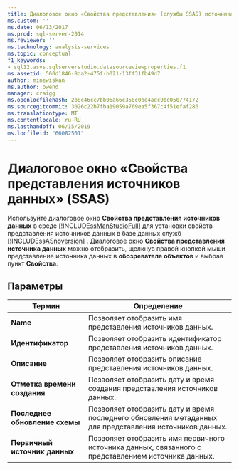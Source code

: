 ```yaml
---
title: Диалоговое окно «Свойства представления» (службы SSAS) источника данных | Документация Майкрософт
ms.custom: ''
ms.date: 06/13/2017
ms.prod: sql-server-2014
ms.reviewer: ''
ms.technology: analysis-services
ms.topic: conceptual
f1_keywords:
- sql12.asvs.sqlserverstudio.datasourceviewproperties.f1
ms.assetid: 560d1846-8da2-475f-b021-13ff31fb49d7
author: minewiskan
ms.author: owend
manager: craigg
ms.openlocfilehash: 2b8c46cc7bb06a66c358c0be4adc9be050774172
ms.sourcegitcommit: 3026c22b7fba19059a769ea5f367c4f51efaf286
ms.translationtype: MT
ms.contentlocale: ru-RU
ms.lasthandoff: 06/15/2019
ms.locfileid: "66082501"
---
```

# <a name="data-source-view-properties-dialog-box-ssas"></a>Диалоговое окно «Свойства представления источников данных» (SSAS)
  Используйте диалоговое окно **Свойства представления источников данных** в среде [!INCLUDE[ssManStudioFull](../includes/ssmanstudiofull-md.md)] для установки свойств представления источников данных в базе данных служб [!INCLUDE[ssASnoversion](../includes/ssasnoversion-md.md)] . Диалоговое окно **Свойства представления источника данных** можно отобразить, щелкнув правой кнопкой мыши представление источника данных в **обозревателе объектов** и выбрав пункт **Свойства**.  
  
## <a name="options"></a>Параметры  
  
|Термин|Определение|  
|----------|----------------|  
|**Name**|Позволяет отобразить имя представления источников данных.|  
|**Идентификатор**|Позволяет отобразить идентификатор представления источников данных.|  
|**Описание**|Позволяет отобразить описание представления источников данных.|  
|**Отметка времени создания**|Позволяет отобразить дату и время создания представления источников данных.|  
|**Последнее обновление схемы**|Позволяет отобразить дату и время последнего обновления метаданных для представления источников данных.|  
|**Первичный источник данных**|Позволяет отобразить имя первичного источника данных, связанного с представлением источника данных.|  
  
  
